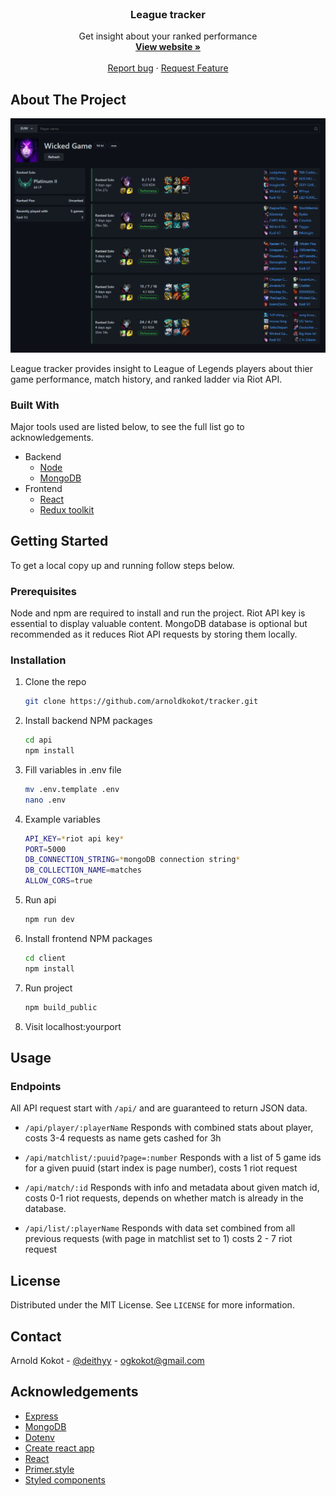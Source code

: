 <br />
<p align="center">

  <h3 align="center">League tracker</h3>

  <p align="center">
    Get insight about your ranked performance
    <br />
    <a href="https://tracker.arnoldkokot.com/"><strong>View website »</strong></a>
    <br />
    <br />
    <a href="https://github.com/arnoldkokot/tracker/issues">Report bug</a>
    ·
    <a href="https://github.com/arnoldkokot/tracker/issues">Request Feature</a>
  </p>
</p>

## About The Project

![Preview image](preview.png)

League tracker provides insight to League of Legends players about thier game performance, match
history, and ranked ladder via Riot API.

### Built With

Major tools used are listed below, to see the full list go to acknowledgements.

- Backend
  - [Node](https://nodejs.org/en/)
  - [MongoDB](https://www.mongodb.com/)
- Frontend
  - [React](https://reactjs.org/)
  - [Redux toolkit](https://redux-toolkit.js.org/)

## Getting Started

To get a local copy up and running follow steps below.

### Prerequisites

Node and npm are required to install and run the project. Riot API key is essential to display
valuable content. MongoDB database is optional but recommended as it reduces Riot API requests by
storing them locally.

### Installation

1. Clone the repo
   ```sh
   git clone https://github.com/arnoldkokot/tracker.git
   ```
2. Install backend NPM packages
   ```sh
   cd api
   npm install
   ```
3. Fill variables in .env file
   ```sh
   mv .env.template .env
   nano .env
   ```
4. Example variables
   ```sh
   API_KEY=*riot api key*
   PORT=5000
   DB_CONNECTION_STRING=*mongoDB connection string*
   DB_COLLECTION_NAME=matches
   ALLOW_CORS=true
   ```
5. Run api
   ```sh
   npm run dev
   ```
6. Install frontend NPM packages
   ```sh
   cd client
   npm install
   ```
7. Run project
   ```sh
   npm build_public
   ```
8. Visit localhost:yourport

## Usage

### Endpoints

All API request start with `/api/` and are guaranteed to return JSON data.

- `/api/player/:playerName`
  Responds with combined stats about player, costs 3-4 requests as name gets cashed for 3h

- `/api/matchlist/:puuid?page=:number`
  Responds with a list of 5 game ids for a given puuid (start index is page number), costs 1 riot request

- `/api/match/:id`
  Responds with info and metadata about given match id, costs 0-1 riot requests, depends on whether match is already in the database.

- `/api/list/:playerName`
  Responds with data set combined from all previous requests (with page in matchlist set to 1) costs 2 - 7 riot request

## License

Distributed under the MIT License. See `LICENSE` for more information.

## Contact

Arnold Kokot - [@deithyy](https://twitter.com/deithyy) - ogkokot@gmail.com

## Acknowledgements

- [Express](https://expressjs.com/)
- [MongoDB](https://www.mongodb.com/)
- [Dotenv](https://www.npmjs.com/package/dotenv)
- [Create react app](https://create-react-app.dev/)
- [React](https://reactjs.org/)
- [Primer.style](https://primer.style/)
- [Styled components](https://styled-components.com/)
